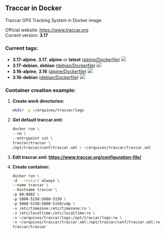 Traccar in Docker
---
Traccar GPS Tracking System in Docker image.

Official website: <https://www.traccar.org>  
Current version: **3.17**

### Current tags:

- **3.17-alpine**, **3.17**, **alpine** or **latest** ([alpine/Dockerfile](https://github.com/traccar/traccar-docker/blob/3.17/alpine/Dockerfile)) [![](https://images.microbadger.com/badges/image/traccar/traccar:3.17-alpine.svg)](https://microbadger.com/images/traccar/traccar:3.17-alpine)
- **3.17-debian**, **debian** ([debian/Dockerfile](https://github.com/traccar/traccar-docker/blob/3.17/debian/Dockerfile)) [![](https://images.microbadger.com/badges/image/traccar/traccar:3.17-debian.svg)](https://microbadger.com/images/traccar/traccar:3.17-debian)
- **3.16-alpine**, **3.16** ([alpine/Dockerfile](https://github.com/traccar/traccar-docker/blob/3.16/alpine/Dockerfile)) [![](https://images.microbadger.com/badges/image/traccar/traccar:3.16-alpine.svg)](https://microbadger.com/images/traccar/traccar:3.16-alpine)
- **3.16-debian** ([debian/Dockerfile](https://github.com/traccar/traccar-docker/blob/3.16/debian/Dockerfile)) [![](https://images.microbadger.com/badges/image/traccar/traccar:3.16-debian.svg)](https://microbadger.com/images/traccar/traccar:3.16-debian)

### Container creation example:

1. **Create work directories:**
    ```bash
    mkdir -p ~/arquivos/traccar/logs
    ```

1. **Get default traccar.xml:**
    ```bash
    docker run \
    --rm \
    --entrypoint cat \
    traccar/traccar \
    /opt/traccar/conf/traccar.xml > ~/arquivos/traccar/traccar.xml
    ```

1. **Edit traccar.xml: <https://www.traccar.org/configuration-file/>**

1. **Create container:**
    ```bash
    docker run \
    -d --restart always \
    --name traccar \
    --hostname traccar \
    -p 80:8082 \
    -p 5000-5150:5000-5150 \
    -p 5000-5150:5000-5150/udp \
    -v /etc/timezone:/etc/timezone:ro \
    -v /etc/localtime:/etc/localtime:ro \
    -v ~/arquivos/traccar/logs:/opt/traccar/logs:rw \
    -v ~/arquivos/traccar/traccar.xml:/opt/traccar/conf/traccar.xml:ro \
    traccar/traccar
    ```
